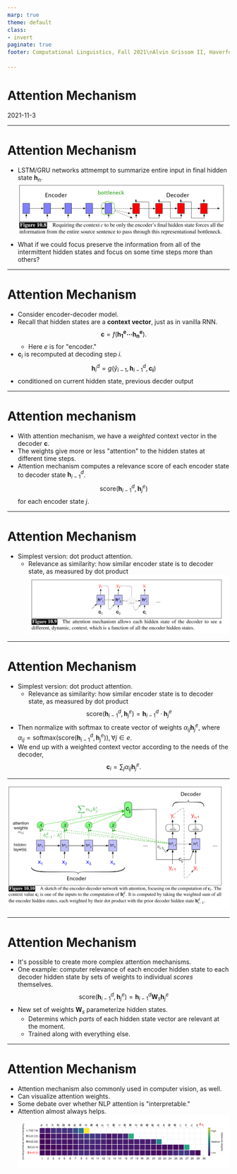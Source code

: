 ```yaml
---
marp: true
theme: default
class:
- invert
paginate: true
footer: Computational Linguistics, Fall 2021\nAlvin Grissom II, Haverford College

---
```

# Attention Mechanism
2021-11-3

---
# Attention Mechanism
- LSTM/GRU networks attmempt to summarize entire input in final hidden state $\mathbf{h}_n.$
![](images/attention/jm_bottleneck.png)
- What if we could focus preserve the information from all of the intermittent hidden states and focus on some time steps more than others?

---
# Attention Mechanism
- Consider encoder-decoder model.
- Recall that hidden states are a **context vector**, just as in vanilla RNN.
    $$
    \mathbf{c}=f(\mathbf{h^e_1\cdots \mathbf{h}^e_n}).
    $$
    - Here $e$ is for "encoder."
- $\mathbf{c}_i$ is recomputed at decoding step $i$.
$$
\mathbf{h}^d_i=g(\hat{y}_{i-1},\mathbf{h}^d_{i-1},\mathbf{c_i})
$$
- conditioned on current hidden state, previous decder output
---
# Attention mechanism
- With attention mechanism, we have a *weighted* context vector in the decoder $\mathbf{c}$.
- The weights give more or less "attention" to the hidden states at different time steps.
- Attention mechanism computes a relevance score of each encoder state to decoder state $\mathbf{h}^d_{i-1}$.
$$
\text{score}(\mathbf{h}^d_{i-1},\mathbf{h}^e_{j}) 
$$
for each encoder state $j$.

---
# Attention Mechanism
- Simplest version: dot product attention.
    - Relevance as similarity: how similar encoder state is to decoder state, as measured by dot product
![](images/attention/jm_dot_attention.png)

---
# Attention Mechanism
- Simplest version: dot product attention.
    - Relevance as similarity: how similar encoder state is to decoder state, as measured by dot product
$$
\text{score}(\mathbf{h}^d_{i-1},\mathbf{h}^e_{j})=\mathbf{h}^d_{i-1}\cdot \mathbf{h}^e_{j}
$$
- Then normalize with softmax to create vector of weights $\alpha_{ij}\mathbf{h}^e_j$,
where $\alpha_{ij}=\text{softmax}(\text{score}(\mathbf{h}^d_{i-1},\mathbf{h}^e_{j})),  \forall j\in e$.
- We end up with a weighted context vector according to the needs of the decoder, 
$$
\mathbf{c}_i=\sum_j \alpha_{ij}\mathbf{h}^e_j.
$$

---
![](images/attention/jm_encoder_decoder_attention.png)


---
# Attention Mechanism
- It's possible to create more complex attention mechanisms.
- One example: computer relevance of each encoder hidden state to each decoder hidden state by sets of weights to individual *scores* themselves.
$$
\text{score}(\mathbf{h}^d_{i-1},\mathbf{h}^e_{j})=\mathbf{h}^d_{i-1}\mathbf{W}_s \mathbf{h}^e_{j}
$$
- New set of weights $\mathbf{W}_s$ parameterize hidden states.
    - Determins which *parts* of each hidden state vector are relevant at the moment.
    - Trained along with everything else.
---

# Attention Mechanism
- Attention mechanism also commonly used in computer vision, as well.
- Can visualize attention weights.
- Some debate over whether NLP attention is "interpretable."
- Attention almost always helps.
![](images/attention/li_japanese_attention.png)
